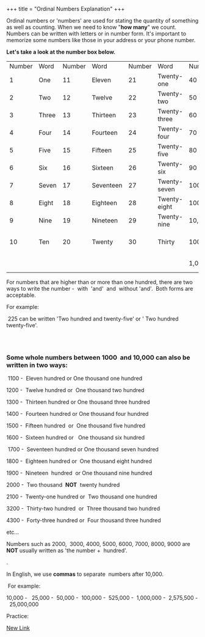 +++
title = "Ordinal Numbers Explanation"
+++

Ordinal numbers or 'numbers' are used for stating the quantity of
something as well as counting. When we need to know "**how many**" we
count. Numbers can be written with letters or in number form. It's
important to memorize some numbers like those in your address or your
phone number.

**Let's take a look at the number box below.**

<table>
<tbody>
<tr class="odd">
<td>Number</td>
<td>Word</td>
<td>Number</td>
<td>Word</td>
<td>Number</td>
<td>Word</td>
<td>Number</td>
<td>Word</td>
</tr>
<tr class="even">
<td>1</td>
<td>One</td>
<td>11</td>
<td>Eleven</td>
<td>21</td>
<td>Twenty-one</td>
<td>40</td>
<td>Forty</td>
</tr>
<tr class="odd">
<td>2</td>
<td>Two</td>
<td>12</td>
<td>Twelve</td>
<td>22</td>
<td>Twenty-two</td>
<td>50</td>
<td>Fifty</td>
</tr>
<tr class="even">
<td>3</td>
<td>Three</td>
<td>13</td>
<td>Thirteen</td>
<td>23</td>
<td>Twenty-three</td>
<td>60</td>
<td>Sixty</td>
</tr>
<tr class="odd">
<td>4</td>
<td>Four</td>
<td>14</td>
<td>Fourteen</td>
<td>24</td>
<td>Twenty-four</td>
<td>70</td>
<td>Seventy</td>
</tr>
<tr class="even">
<td>5</td>
<td>Five</td>
<td>15</td>
<td>Fifteen</td>
<td>25</td>
<td>Twenty-five</td>
<td>80</td>
<td>Eighty</td>
</tr>
<tr class="odd">
<td>6</td>
<td>Six</td>
<td>16</td>
<td>Sixteen</td>
<td>26</td>
<td>Twenty-six</td>
<td>90</td>
<td>Ninety</td>
</tr>
<tr class="even">
<td>7</td>
<td>Seven</td>
<td>17</td>
<td>Seventeen</td>
<td>27</td>
<td>Twenty-seven</td>
<td>100</td>
<td>One hundred</td>
</tr>
<tr class="odd">
<td>8</td>
<td>Eight</td>
<td>18</td>
<td>Eighteen</td>
<td>28</td>
<td>Twenty-eight</td>
<td>1000</td>
<td>One thousand</td>
</tr>
<tr class="even">
<td>9</td>
<td>Nine</td>
<td>19</td>
<td>Nineteen</td>
<td>29</td>
<td>Twenty-nine</td>
<td>10,000</td>
<td>Ten thousand</td>
</tr>
<tr class="odd">
<td>10</td>
<td>Ten</td>
<td>20</td>
<td>Twenty</td>
<td>30</td>
<td>Thirty</td>
<td>100,000</td>
<td>One hundred thousand</td>
</tr>
<tr class="even">
<td> </td>
<td> </td>
<td> </td>
<td> </td>
<td> </td>
<td> </td>
<td>1,000,000</td>
<td>One million</td>
</tr>
</tbody>
</table>

For numbers that are higher than or more than one hundred, there are two
ways to write the number -  with  'and'  and  without 'and'.  Both forms
are acceptable.

For example:

 225 can be written 'Two hundred and twenty-five' or ' Two hundred
twenty-five'.

###  

### Some whole numbers between 1000  and 10,000 can also be written in two ways:

 1100 -  Eleven hundred or One thousand one hundred

1200 -  Twelve hundred or  One thousand two hundred

1300 -  Thirteen hundred or One thousand three hundred

1400 -  Fourteen hundred or One thousand four hundred

1500 -  Fifteen hundred  or  One thousand five hundred

1600 -  Sixteen hundred or   One thousand six hundred

 1700 -  Seventeen hundred or One thousand seven hundred

1800 -  Eighteen hundred or  One thousand eight hundred

1900 -  Nineteen  hundred  or One thousand nine hundred

2000 -  Two thousand  **NOT**  twenty hundred

2100 -  Twenty-one hundred or  Two thousand one hundred

3200 -  Thirty-two hundred  or  Three thousand two hundred

4300 -  Forty-three hundred or  Four thousand three hundred

etc...

Numbers such as 2000,  3000, 4000, 5000, 6000, 7000, 8000, 9000 are
**NOT** usually written as 'the number +  hundred'.

.

In English, we use **commas** to separate  numbers after 10,000.

 For example:

10,000 -   25,000 -  50,000 -  100,000 -  525,000 -  1,000,000 - 
2,575,500 -  25,000,000

Practice:[](http://)

[New Link](http://)
